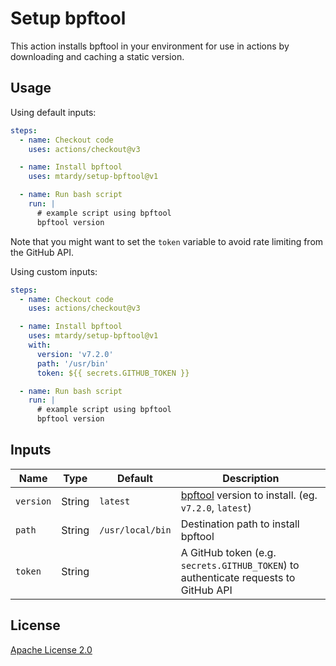 # Setup bpftool

This action installs bpftool in your environment for use in actions by
downloading and caching a static version.

## Usage

Using default inputs:

```yaml
steps:
  - name: Checkout code
    uses: actions/checkout@v3

  - name: Install bpftool
    uses: mtardy/setup-bpftool@v1

  - name: Run bash script
    run: |
      # example script using bpftool
      bpftool version
```

Note that you might want to set the `token` variable to avoid rate limiting
from the GitHub API.

Using custom inputs:

```yaml
steps:
  - name: Checkout code
    uses: actions/checkout@v3

  - name: Install bpftool
    uses: mtardy/setup-bpftool@v1
    with:
      version: 'v7.2.0'
      path: '/usr/bin'
      token: ${{ secrets.GITHUB_TOKEN }}

  - name: Run bash script
    run: |
      # example script using bpftool
      bpftool version
```

## Inputs

| Name      | Type   | Default          | Description                                                                                         |
| --------- | ------ | ---------------- | --------------------------------------------------------------------------------------------------- |
| `version` | String | `latest`         | [bpftool](https://github.com/libbpf/bpftool/releases/) version to install. (eg. `v7.2.0`, `latest`) |
| `path`    | String | `/usr/local/bin` | Destination path to install bpftool                                                                 |
| `token`   | String |                  | A GitHub token (e.g. `secrets.GITHUB_TOKEN`) to authenticate requests to GitHub API                  |

## License

[Apache License 2.0](LICENSE)
